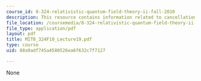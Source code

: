 ```yaml
---
course_id: 8-324-relativistic-quantum-field-theory-ii-fall-2010
description: This resource contains information related to cancellation of divergences.
file_location: /coursemedia/8-324-relativistic-quantum-field-theory-ii-fall-2010/88a9adf745a4580526ea6f632c7f7127_MIT8_324F10_Lecture19.pdf
file_type: application/pdf
layout: pdf
title: MIT8_324F10_Lecture19.pdf
type: course
uid: 88a9adf745a4580526ea6f632c7f7127

---
```

None